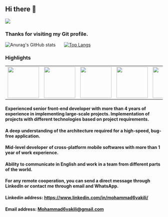 ## Hi there 👋

![](https://komarev.com/ghpvc/?username=danzisky&color=blueviolet)

### Thanks for visiting my Git profile.




![Anurag's GitHub stats](https://github-readme-stats.vercel.app/api?username=danzisky&show_icons=true&theme=tokyonight)
&nbsp;
&nbsp;
&nbsp;
[![Top Langs](https://github-readme-stats.vercel.app/api/top-langs/?username=danzisky&layout=compact&theme=tokyonight)](https://github.com/anuraghazra/github-readme-stats)


### Highlights
<table>
  <tr>
    <td><img src="https://cdn.iconscout.com/icon/free/png-256/php-99-1175127.png" width="100"></td>
    <td><img src="https://cdn.iconscout.com/icon/free/png-256/laravel-226015.png" width="100"></td>
    <td><img src="https://cdn.iconscout.com/icon/free/png-256/python-2-226051.png" width="100"></td>
    <td><img src="https://cdn.iconscout.com/icon/free/png-64/javascript-24-1174950.png" width="100"></td>
    <td><img src="https://cdn.iconscout.com/icon/free/png-64/typescript-1174965.png" width="100"></td>
    <td><img src="https://cdn.iconscout.com/icon/free/png-64/node-js-1174925.png" width="100"></td>
    <td><img src="https://cdn.iconscout.com/icon/free/png-64/github-170-1175028.png" width="100"></td>
    <td><img src="https://cdn.iconscout.com/icon/free/png-64/visualstudio-1-1174964.png" width="100"></td>
   </tr>
  </table>



#### Experienced senior front-end developer with more than 4 years of experience in implementing large-scale projects. Implementation of projects with different technologies based on project requirements.
  
#### A deep understanding of the architecture required for a high-speed, bug-free application.
#### Mid-level developer of cross-platform mobile softwares with more than 1 year of work experience.
#### Ability to communicate in English and work in a team from different parts of the world.
#### For any remote cooperation, you can send a direct message through LinkedIn or contact me through email and WhatsApp.

#### Linkedin address: https://www.linkedin.com/in/mohammad6vakili/
#### Email address: Mohammad6vakili@gmail.com

